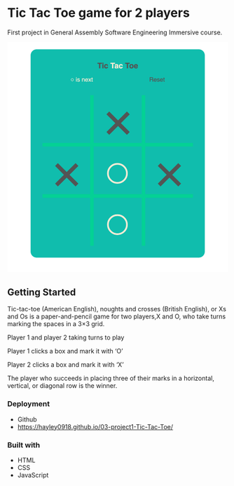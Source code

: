 # Tic Tac Toe game for 2 players

First project in General Assembly Software Engineering Immersive course.

![Image of TicTacToe](./tictactoe_image.png)

## Getting Started

Tic-tac-toe (American English), noughts and crosses (British English), or Xs and Os is a paper-and-pencil game for two players,X and O, who take turns marking the spaces in a 3×3 grid.

Player 1 and player 2 taking turns to play

Player 1 clicks a box and mark it with ‘O’

Player 2 clicks a box and mark it with ‘X’

The player who succeeds in placing three of their marks in a horizontal, vertical, or diagonal row is the winner.


### Deployment

- Github
- https://hayley0918.github.io/03-project1-Tic-Tac-Toe/

### Built with

- HTML
- CSS
- JavaScript

